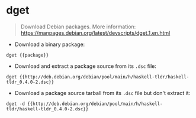 # dget

> Download Debian packages.
> More information: <https://manpages.debian.org/latest/devscripts/dget.1.en.html>

- Download a binary package:

`dget {{package}}`

- Download and extract a package source from its `.dsc` file:

`dget {{http://deb.debian.org/debian/pool/main/h/haskell-tldr/haskell-tldr_0.4.0-2.dsc}}`

- Download a package source tarball from its `.dsc` file but don't extract it:

`dget -d {{http://deb.debian.org/debian/pool/main/h/haskell-tldr/haskell-tldr_0.4.0-2.dsc}}`
